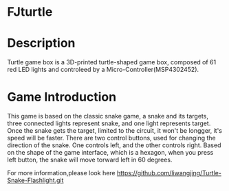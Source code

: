 # FJturtle

# Description
Turtle game box is a 3D-printed turtle-shaped game box, composed of 61 red LED lights and controleed by a Micro-Controller(MSP4302452). 

# Game Introduction
This game is based on the classic snake game, a snake and its targets, three connected lights represent snake, and one light represents target. Once the snake gets the target, limited to the circuit, it won't be longger, it's speed will be faster. There are two control buttons, used for changing the direction of the snake. One controls left, and the other controls right. Based on the shape of the game interface, which is a hexagon, when you press left button, the snake will move torward left in 60 degrees.

For more information,please look here https://github.com/liwangjing/Turtle-Snake-Flashlight.git
